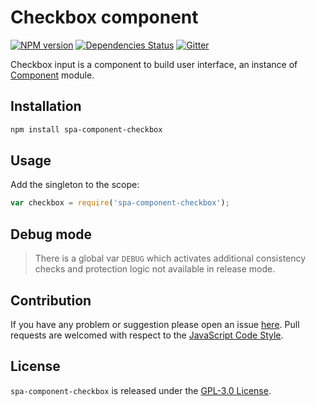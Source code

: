 Checkbox component
==================

[![NPM version](https://img.shields.io/npm/v/spa-component-checkbox.svg?style=flat-square)](https://www.npmjs.com/package/spa-component-checkbox)
[![Dependencies Status](https://img.shields.io/david/spasdk/component-checkbox.svg?style=flat-square)](https://david-dm.org/spasdk/component-checkbox)
[![Gitter](https://img.shields.io/badge/gitter-join%20chat-blue.svg?style=flat-square)](https://gitter.im/DarkPark/spasdk)


Checkbox input is a component to build user interface, an instance of [Component](https://github.com/spasdk/component) module.


## Installation ##

```bash
npm install spa-component-checkbox
```


## Usage ##

Add the singleton to the scope:

```js
var checkbox = require('spa-component-checkbox');
```


## Debug mode ##

> There is a global var `DEBUG` which activates additional consistency checks and protection logic not available in release mode.


## Contribution ##

If you have any problem or suggestion please open an issue [here](https://github.com/spasdk/component-checkbox/issues).
Pull requests are welcomed with respect to the [JavaScript Code Style](https://github.com/DarkPark/jscs).


## License ##

`spa-component-checkbox` is released under the [GPL-3.0 License](http://opensource.org/licenses/GPL-3.0).
